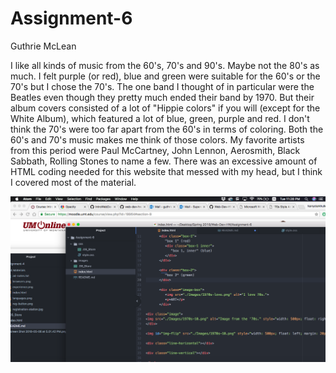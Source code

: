 <h1>
Assignment-6
</h1>

<body>
Guthrie McLean
</body>

I like all kinds of music from the 60's, 70's and 90's. Maybe not the 80's as much. I felt purple (or red), blue and green were suitable for the 60's or the 70's but I chose the 70's. The one band I thought of in particular were the Beatles even though they pretty much ended their band by 1970. But their album covers consisted of a lot of "Hippie colors" if you will (except for the White Album), which featured a lot of blue, green, purple and red. I don't think the 70's were too far apart from the 60's in terms of coloring. Both the 60's and 70's music makes me think of those colors. My favorite artists from this period were Paul McCartney, John Lennon, Aerosmith, Black Sabbath, Rolling Stones to name a few.
There was an excessive amount of HTML coding needed for this website that messed with my head, but I think I covered most of the material.

![screen shot](https://github.com/Gu3ree/Web-Dev-HW/blob/master/Assignment-6/Screen%20Shot%202018-05-08%20at%2011.28.34%20PM.png)

